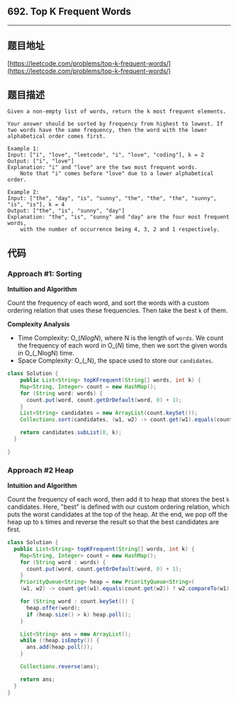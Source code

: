 ## 692. Top K Frequent Words

----
## 题目地址

[https://leetcode.com/problems/top-k-frequent-words/](https://leetcode.com/problems/top-k-frequent-words/)

## 题目描述

```text
Given a non-empty list of words, return the k most frequent elements.

Your answer should be sorted by frequency from highest to lowest. If two words have the same frequency, then the word with the lower alphabetical order comes first.

Example 1:
Input: ["i", "love", "leetcode", "i", "love", "coding"], k = 2
Output: ["i", "love"]
Explanation: "i" and "love" are the two most frequent words.
    Note that "i" comes before "love" due to a lower alphabetical order.

Example 2:
Input: ["the", "day", "is", "sunny", "the", "the", "the", "sunny", "is", "is"], k = 4
Output: ["the", "is", "sunny", "day"]
Explanation: "the", "is", "sunny" and "day" are the four most frequent words,
    with the number of occurrence being 4, 3, 2 and 1 respectively.
```

## 代码

### Approach \#1: Sorting

**Intuition and Algorithm**

Count the frequency of each word, and sort the words with a custom ordering relation that uses these frequencies. Then take the best `k` of them.

**Complexity Analysis**

* Time Complexity: O_\(_NlogN_\), where N is the length of `words`. We count the frequency of each word in O_\(_N_\) time, then we sort the given words in O_\(_NlogN\) time.
* Space Complexity: O_\(_N\), the space used to store our `candidates`.

```java
class Solution {
    public List<String> topKFrequent(String[] words, int k) {
    Map<String, Integer> count = new HashMap();
    for (String word: words) {
      count.put(word, count.getOrDefault(word, 0) + 1);
    }
    List<String> candidates = new ArrayList(count.keySet());
    Collections.sort(candidates, (w1, w2) -> count.get(w1).equals(count.get(w2))) ? w1.compareTo(w2) : count.get(w2) - count.get(w1));

    return candidates.subList(0, k);
  }

}
```

### Approach \#2 Heap

**Intuition and Algorithm**

Count the frequency of each word, then add it to heap that stores the best `k` candidates. Here, "best" is defined with our custom ordering relation, which puts the worst candidates at the top of the heap. At the end, we pop off the heap up to `k` times and reverse the result so that the best candidates are first.

```java
class Solution {
  public List<String> topKFrequent(String[] words, int k) {
    Map<String, Integer> count = new HashMap();
    for (String word : words) {
      count.put(word, count.getOrDefault(word, 0) + 1);
    }
    PriorityQueue<String> heap = new PriorityQueue<String>(
    (w1, w2) -> count.get(w1).equals(count.get(w2)) ? w2.compareTo(w1) : count.get(w1) - count.get(w2));

    for (String word : count.keySet()) {
      heap.offer(word);
      if (heap.size() > k) heap.poll();
    }

    List<String> ans = new ArrayList();
    while (!heap.isEmpty()) {
      ans.add(heap.poll());
    }

    Collections.reverse(ans);

    return ans;
  }
}
```

